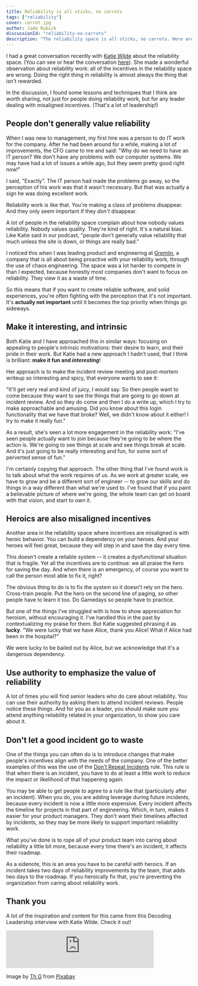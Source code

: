 ```yaml
---
title: Reliability is all sticks, no carrots
tags: ["reliability"]
cover: carrot.jpg
author: Jade Rubick
discussionId: "reliability-no-carrots"
description: "The reliability space is all sticks, no carrots. Here are some ways to produce good results anyway"
---
```


I had a great conversation recently with [Katie Wilde](https://www.linkedin.com/in/katiewilde/) about the reliability space. (You can see or hear the conversation [here](https://creators.spotify.com/pod/show/decodingleadership/episodes/17--Katie-Wilde-on-the-challenging-step-to-director--and-the-perverse-incentives-of-reliability-e2rgdth/a-ablas7g)). She made a wonderful observation about reliability work: all of the incentives in the reliability space are wrong. Doing the right thing in reliability is almost always the thing that isn't rewarded.

In the discussion, I found some lessons and techniques that I think are worth sharing, not just for people doing reliability work, but for any leader dealing with misaligned incentives. (That's a lot of leadership!)

<re-img src="carrot.jpg"></re-img>

## People don't generally value reliability

When I was new to management, my first hire was a person to do IT work for the company. After he had been around for a while, making a lot of improvements, the CFO came to me and said: "Why do we need to have an IT person? We don't have any problems with our computer systems. We may have had a lot of issues a while ago, but they seem pretty good right now!"

I said, "Exactly". The IT person had made the problems go away, so the perception of his work was that it wasn't necessary. But that was actually a sign he was doing excellent work.

Reliability work is like that. You're making a class of problems disappear. And they only seem important if they _don't_ disappear. 

A lot of people in the reliability space complain about how nobody values reliability. Nobody values quality. They're kind of right. It's a natural bias. Like Katie said in our podcast, "people don't generally value reliability that much unless the site is down, or things are really bad."

I noticed this when I was leading product and engineering at [Gremlin](https://www.gremlin.com), a company that is all about being proactive with your reliability work, through the use of chaos engineering. The space was a lot harder to compete in than I expected, because honestly most companies don't want to focus on reliability. They view it as a waste of time.

So this means that if you want to create reliable software, and solid experiences, you're often fighting with the perception that it's not important. It's **actually not important** until it becomes the top priority when things go sideways. 

## Make it interesting, and intrinsic

Both Katie and I have approached this in similar ways: focusing on appealing to people's intrinsic motivations: their desire to learn, and their pride in their work. But Katie had a new approach I hadn't used, that I think is brilliant: **make it fun and _interesting_**!

Her approach is to make the incident review meeting and post-mortem writeup so interesting and spicy, that everyone wants to see it:

"It'll get very real and kind of juicy, I would say. So then people want to come because they want to see the things that are going to go down at incident review. And so they do come and then I do a write up, which I try to make approachable and amusing. Did you know about this login functionality that we have that broke? Well, we didn't know about it either! I try to make it really fun."

As a result, she's seen a lot more engagement in the reliability work: "I've seen people actually want to join because they're going to be where the action is. We're going to see things at scale and see things break at scale. And it's just going to be really interesting and fun, for some sort of perverted sense of fun."

I'm certainly copying that approach. The other thing that I've found work is to talk about what the work requires of us. As we work at greater scale, we have to grow and be a different sort of engineer -- to grow our skills and do things in a way different than what we're used to. I've found that if you paint a believable picture of where we're going, the whole team can get on board with that vision, and start to own it.

## Heroics are also misaligned incentives

Another area in the reliability space where incentives are misaligned is with heroic behavior. You can build a dependency on your heroes. And your heroes will feel great, because they will step in and save the day every time.

This doesn't create a reliable system -- it creates a dysfunctional situation that is fragile. Yet all the incentives are to continue: we all praise the hero for saving the day. And when there is an emergency, of course you want to call the person most able to fix it, right?

The obvious thing to do is to fix the system so it doesn't rely on the hero. Cross-train people. Put the hero on the second line of paging, so other people have to learn it too. Do Gamedays so people have to practice.

But one of the things I've struggled with is how to show appreciation for heroism, without encouraging it. I've handled this in the past by contextualizing my praise for them. But Katie suggested phrasing it as **lucky**. "We were lucky that we have Alice, thank you Alice! What if Alice had been in the hospital?"

We were lucky to be bailed out by Alice, but we acknowledge that it's a dangerous dependency. 

## Use authority to emphasize the value of reliability

A lot of times you will find senior leaders who do care about reliability. You can use their authority by asking them to attend incident reviews. People notice these things. And for you as a leader, you should make sure you attend anything reliability related in your organization, to show you care about it.

## Don't let a good incident go to waste

One of the things you can often do is to introduce changes that make people's incentives align with the needs of the company. One of the better examples of this was the use of the [Don't Repeat Incidents](/dont-repeat-incidents/) rule. This rule is that when there is an incident, you have to do at least a little work to reduce the impact or likelihood of that happening again. 

You may be able to get people to agree to a rule like that (particularly after an incident). When you do, you are adding leverage during future incidents, because every incident is now a little more expensive. Every incident affects the timeline for projects in that part of engineering. Which, in turn, makes it easier for your product managers. They don't want their timelines affected by incidents, so they may be more likely to support important reliability work.

What you've done is to rope all of your product team into caring about reliability a little bit more, because every time there's an incident, it affects their roadmap. 

As a sidenote, this is an area you have to be careful with heroics. If an incident takes two days of reliability improvements by the team, that adds two days to the roadmap. If you heroically fix that, you're preventing the organization from caring about reliability work.

## Thank you

A lot of the inspiration and content for this came from this Decoding Leadership interview with Katie Wilde. Check it out!

<iframe src="https://creators.spotify.com/pod/show/decodingleadership/embed/episodes/17--Katie-Wilde-on-the-challenging-step-to-director--and-the-perverse-incentives-of-reliability-e2rgdth/a-ablas7g" height="102px" width="400px" frameborder="0" scrolling="no"></iframe>

Image by <a href="https://pixabay.com/users/maxmann-665103/?utm_source=link-attribution&utm_medium=referral&utm_campaign=image&utm_content=2309814">Th G</a> from <a href="https://pixabay.com//?utm_source=link-attribution&utm_medium=referral&utm_campaign=image&utm_content=2309814">Pixabay</a>